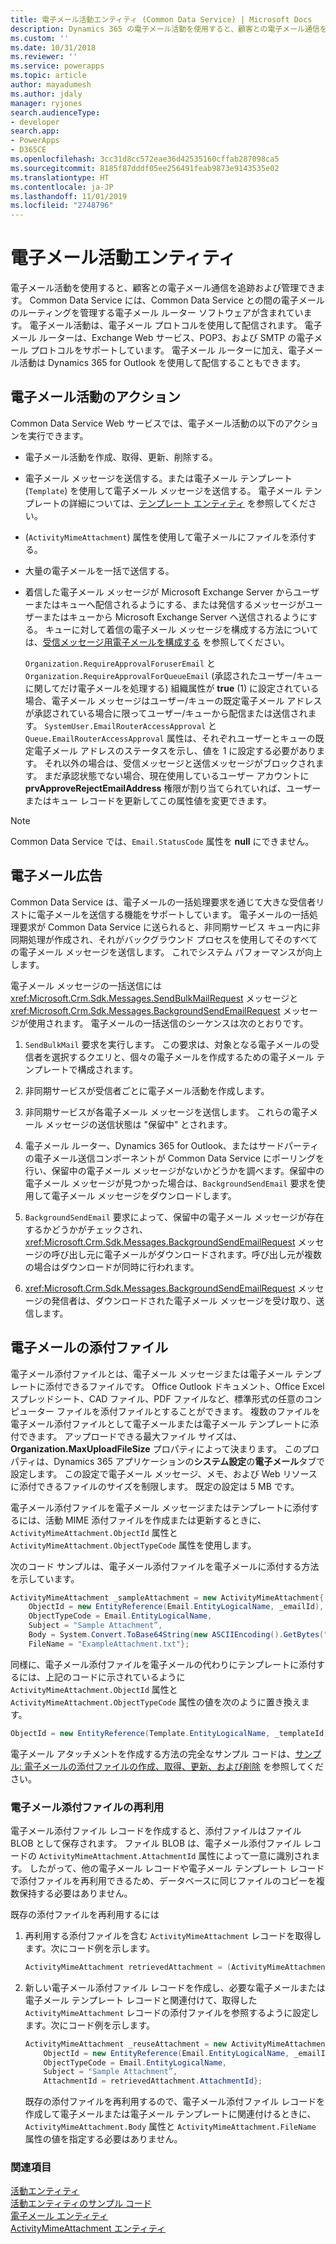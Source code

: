 ```yaml
---
title: 電子メール活動エンティティ (Common Data Service) | Microsoft Docs
description: Dynamics 365 の電子メール活動を使用すると、顧客との電子メール通信を追跡および管理することができます。
ms.custom: ''
ms.date: 10/31/2018
ms.reviewer: ''
ms.service: powerapps
ms.topic: article
author: mayadumesh
ms.author: jdaly
manager: ryjones
search.audienceType:
- developer
search.app:
- PowerApps
- D365CE
ms.openlocfilehash: 3cc31d8cc572eae36d42535160cffab287098ca5
ms.sourcegitcommit: 8185f87dddf05ee256491feab9873e9143535e02
ms.translationtype: HT
ms.contentlocale: ja-JP
ms.lasthandoff: 11/01/2019
ms.locfileid: "2748796"
---
```

# <a name="email-activity-entities"></a>電子メール活動エンティティ

電子メール活動を使用すると、顧客との電子メール通信を追跡および管理できます。 Common Data Service には、Common Data Service との間の電子メールのルーティングを管理する電子メール ルーター ソフトウェアが含まれています。 電子メール活動は、電子メール プロトコルを使用して配信されます。 電子メール ルーターは、Exchange Web サービス、POP3、および SMTP の電子メール プロトコルをサポートしています。 電子メール ルーターに加え、電子メール活動は Dynamics 365 for Outlook を使用して配信することもできます。  
  
<a name="Actions"></a>   

## <a name="actions-on-an-email-activity"></a>電子メール活動のアクション  
 Common Data Service Web サービスでは、電子メール活動の以下のアクションを実行できます。  
  
- 電子メール活動を作成、取得、更新、削除する。  
  
- 電子メール メッセージを送信する。または電子メール テンプレート (`Template`) を使用して電子メール メッセージを送信する。 電子メール テンプレートの詳細については、[テンプレート エンティティ](/reference/entities/template.md) を参照してください。  
  
- (`ActivityMimeAttachment`) 属性を使用して電子メールにファイルを添付する。  
  
- 大量の電子メールを一括で送信する。  
  
- 着信した電子メール メッセージが Microsoft Exchange Server からユーザーまたはキューへ配信されるようにする、または発信するメッセージがユーザーまたはキューから Microsoft Exchange Server へ送信されるようにする。 キューに対して着信の電子メール メッセージを構成する方法については、[受信メッセージ用電子メールを構成する](/dynamics365/customer-engagement/developer/configure-email-incoming-messages) を参照してください。  
  
   `Organization.RequireApprovalForuserEmail` と `Organization.RequireApprovalForQueueEmail` (承認されたユーザー/キューに関してだけ電子メールを処理する) 組織属性が **true** (1) に設定されている場合、電子メール メッセージはユーザー/キューの既定電子メール アドレスが承認されている場合に限ってユーザー/キューから配信または送信されます。 `SystemUser.EmailRouterAccessApproval` と `Queue.EmailRouterAccessApproval` 属性は、それぞれユーザーとキューの既定電子メール アドレスのステータスを示し、値を 1 に設定する必要があります。 それ以外の場合は、受信メッセージと送信メッセージがブロックされます。 まだ承認状態でない場合、現在使用しているユーザー アカウントに **prvApproveRejectEmailAddress** 権限が割り当てられていれば、ユーザーまたはキュー レコードを更新してこの属性値を変更できます。
  
> [!NOTE]
>  Common Data Service では、`Email.StatusCode` 属性を **null** にできません。  
  
<a name="BulkE-Mail"></a>   

## <a name="bulk-email"></a>電子メール広告  
 Common Data Service は、電子メールの一括処理要求を通じて大きな受信者リストに電子メールを送信する機能をサポートしています。 電子メールの一括処理要求が Common Data Service に送られると、非同期サービス キュー内に非同期処理が作成され、それがバックグラウンド プロセスを使用してそのすべての電子メール メッセージを送信します。 これでシステム パフォーマンスが向上します。  
  
 電子メール メッセージの一括送信には <xref:Microsoft.Crm.Sdk.Messages.SendBulkMailRequest> メッセージと <xref:Microsoft.Crm.Sdk.Messages.BackgroundSendEmailRequest> メッセージが使用されます。 電子メールの一括送信のシーケンスは次のとおりです。  
  
1. `SendBulkMail` 要求を実行します。 この要求は、対象となる電子メールの受信者を選択するクエリと、個々の電子メールを作成するための電子メール テンプレートで構成されます。  
  
2. 非同期サービスが受信者ごとに電子メール活動を作成します。  
  
3. 非同期サービスが各電子メール メッセージを送信します。 これらの電子メール メッセージの送信状態は "保留中" とされます。  
  
4. 電子メール ルーター、Dynamics 365 for Outlook、またはサードパーティの電子メール送信コンポーネントが Common Data Service にポーリングを行い、保留中の電子メール メッセージがないかどうかを調べます。保留中の電子メール メッセージが見つかった場合は、`BackgroundSendEmail` 要求を使用して電子メール メッセージをダウンロードします。  
  
5. `BackgroundSendEmail` 要求によって、保留中の電子メール メッセージが存在するかどうかがチェックされ、<xref:Microsoft.Crm.Sdk.Messages.BackgroundSendEmailRequest> メッセージの呼び出し元に電子メールがダウンロードされます。呼び出し元が複数の場合はダウンロードが同時に行われます。  
  
6. <xref:Microsoft.Crm.Sdk.Messages.BackgroundSendEmailRequest> メッセージの発信者は、ダウンロードされた電子メール メッセージを受け取り、送信します。  
  
<a name="E-MailAttachments"></a>   
## <a name="email-attachments"></a>電子メールの添付ファイル  
 電子メール添付ファイルとは、電子メール メッセージまたは電子メール テンプレートに添付できるファイルです。 Office Outlook ドキュメント、Office Excel スプレッドシート、CAD ファイル、PDF ファイルなど、標準形式の任意のコンピューター ファイルを添付ファイルとすることができます。 複数のファイルを電子メール添付ファイルとして電子メールまたは電子メール テンプレートに添付できます。 アップロードできる最大ファイル サイズは、**Organization.MaxUploadFileSize** プロパティによって決まります。 このプロパティは、Dynamics 365 アプリケーションの**システム設定**の**電子メール**タブで設定します。 この設定で電子メール メッセージ、メモ、および Web リソースに添付できるファイルのサイズを制限します。 既定の設定は 5 MB です。 
  
 電子メール添付ファイルを電子メール メッセージまたはテンプレートに添付するには、活動 MIME 添付ファイルを作成または更新するときに、`ActivityMimeAttachment.ObjectId` 属性と `ActivityMimeAttachment.ObjectTypeCode` 属性を使用します。  
  
 次のコード サンプルは、電子メール添付ファイルを電子メールに添付する方法を示しています。  
  
```csharp  
ActivityMimeAttachment _sampleAttachment = new ActivityMimeAttachment{  
    ObjectId = new EntityReference(Email.EntityLogicalName, _emailId),  
    ObjectTypeCode = Email.EntityLogicalName,  
    Subject = "Sample Attachment”,  
    Body = System.Convert.ToBase64String(new ASCIIEncoding().GetBytes("Example Attachment")),  
    FileName = "ExampleAttachment.txt"};  
```  
  
 同様に、電子メール添付ファイルを電子メールの代わりにテンプレートに添付するには、上記のコードに示されているように `ActivityMimeAttachment.ObjectId` 属性と `ActivityMimeAttachment.ObjectTypeCode` 属性の値を次のように置き換えます。  
  
```csharp  
ObjectId = new EntityReference(Template.EntityLogicalName, _templateId), ObjectTypeCode = Template.EntityLogicalName,  
```  
  
 電子メール アタッチメントを作成する方法の完全なサンプル コードは、[サンプル: 電子メールの添付ファイルの作成、取得、更新、および削除](/dynamics365/customer-engagement/developer/sample-create-retrieve-update-delete-email-attachment) を参照してください。  
  
### <a name="reusing-email-attachments"></a>電子メール添付ファイルの再利用  
 電子メール添付ファイル レコードを作成すると、添付ファイルはファイル BLOB として保存されます。 ファイル BLOB は、電子メール添付ファイル レコードの `ActivityMimeAttachment.AttachmentId` 属性によって一意に識別されます。 したがって、他の電子メール レコードや電子メール テンプレート レコードで添付ファイルを再利用できるため、データベースに同じファイルのコピーを複数保持する必要はありません。  
  
 既存の添付ファイルを再利用するには  
  
1.  再利用する添付ファイルを含む `ActivityMimeAttachment` レコードを取得します。次にコード例を示します。  
  
    ```csharp  
    ActivityMimeAttachment retrievedAttachment = (ActivityMimeAttachment)_serviceProxy.Retrieve(ActivityMimeAttachment.EntityLogicalName, _emailAttachmentId, new ColumnSet(true));  
    ```  
  
2.  新しい電子メール添付ファイル レコードを作成し、必要な電子メールまたは電子メール テンプレート レコードと関連付けて、取得した `ActivityMimeAttachment` レコードの添付ファイルを参照するように設定します。次にコード例を示します。  
  
    ```csharp  
    ActivityMimeAttachment _reuseAttachment = new ActivityMimeAttachment{  
        ObjectId = new EntityReference(Email.EntityLogicalName, _emailId),  
        ObjectTypeCode = Email.EntityLogicalName,  
        Subject = "Sample Attachment”,  
        AttachmentId = retrievedAttachment.AttachmentId};  
    ```  
  
     既存の添付ファイルを再利用するので、電子メール添付ファイル レコードを作成して電子メールまたは電子メール テンプレートに関連付けるときに、`ActivityMimeAttachment.Body` 属性と `ActivityMimeAttachment.FileName` 属性の値を指定する必要はありません。  
  
### <a name="see-also"></a>関連項目  
 [活動エンティティ](activity-entities.md)   
 [活動エンティティのサンプル コード](/dynamics365/customer-engagement/developer/sample-code-activity-entities)   
 [電子メール エンティティ](/reference/entities/email.md)   
 [ActivityMimeAttachment エンティティ](/reference/entities/activitymimeattachment.md)
